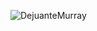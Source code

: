 ![DejuanteMurray](https://user-images.githubusercontent.com/64113274/232959508-1d3f9cd6-531b-411b-9d28-2708bc98a404.png)
